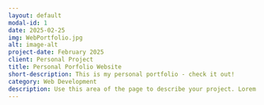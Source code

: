 ```yaml
---
layout: default
modal-id: 1
date: 2025-02-25
img: WebPortfolio.jpg
alt: image-alt
project-date: February 2025
client: Personal Project
title: Personal Porfolio Website
short-description: This is my personal portfolio - check it out!
category: Web Development
description: Use this area of the page to describe your project. Lorem ipsum dolor sit amet, consectetur adipisicing elit. Mollitia neque assumenda ipsam nihil, molestias magnam, recusandae quos quis inventore quisquam velit asperiores, vitae? Reprehenderit soluta, eos quod consequuntur itaque. Nam.
---
```

